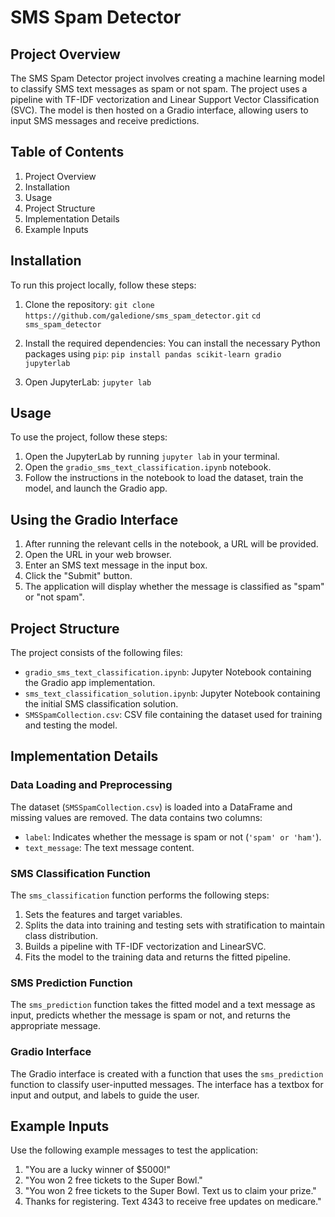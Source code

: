 # SMS Spam Detector

## Project Overview
The SMS Spam Detector project involves creating a machine learning model to classify SMS text messages as spam or not spam. The project uses a pipeline with TF-IDF vectorization and Linear Support Vector Classification (SVC). The model is then hosted on a Gradio interface, allowing users to input SMS messages and receive predictions. 

## Table of Contents
1. Project Overview
2. Installation
3. Usage
4. Project Structure
5. Implementation Details
6. Example Inputs

## Installation
To run this project locally, follow these steps:
1. Clone the repository:
`git clone https://github.com/galedione/sms_spam_detector.git`
`cd sms_spam_detector`

2. Install the required dependencies:
You can install the necessary Python packages using `pip`:
`pip install pandas scikit-learn gradio jupyterlab`

3. Open JupyterLab:
`jupyter lab`


## Usage
To use the project, follow these steps:

1. Open the JupyterLab by running `jupyter lab` in your terminal.
2. Open the `gradio_sms_text_classification.ipynb` notebook.
3. Follow the instructions in the notebook to load the dataset, train the model, and launch the Gradio app. 

## Using the Gradio Interface
1. After running the relevant cells in the notebook, a URL will be provided.
2. Open the URL in your web browser. 
3. Enter an SMS text message in the input box. 
4. Click the "Submit" button. 
5. The application will display whether the message is classified as "spam" or "not spam". 

## Project Structure
The project consists of the following files:
* `gradio_sms_text_classification.ipynb`: Jupyter Notebook containing the Gradio app implementation.
* `sms_text_classification_solution.ipynb`: Jupyter Notebook containing the initial SMS classification solution.
* `SMSSpamCollection.csv`: CSV file containing the dataset used for training and testing the model. 

## Implementation Details

### Data Loading and Preprocessing
The dataset (`SMSSpamCollection.csv`) is loaded into a DataFrame and missing values are removed. The data contains two columns:
* `label`: Indicates whether the message is spam or not (`'spam' or 'ham'`). 
* `text_message`: The text message content.

### SMS Classification Function
The `sms_classification` function performs the following steps:
1. Sets the features and target variables. 
2. Splits the data into training and testing sets with stratification to maintain class distribution. 
3. Builds a pipeline with TF-IDF vectorization and LinearSVC.
4. Fits the model to the training data and returns the fitted pipeline.

### SMS Prediction Function
The `sms_prediction` function takes the fitted model and a text message as input, predicts whether the message is spam or not, and returns the appropriate message.

### Gradio Interface
The Gradio interface is created with a function that uses the `sms_prediction` function to classify user-inputted messages. The interface has a textbox for input and output, and labels to guide the user.

## Example Inputs
Use the following example messages to test the application:
1. "You are a lucky winner of $5000!"
2. "You won 2 free tickets to the Super Bowl."
3. "You won 2 free tickets to the Super Bowl. Text us to claim your prize."
4. Thanks for registering. Text 4343 to receive free updates on medicare."